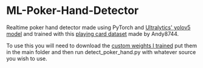 # ML-Poker-Hand-Detector

Realtime poker hand detector made using PyTorch and [Ultralytics' yolov5 model](https://github.com/ultralytics/yolov5) and trained with this [playing card dataset](https://www.kaggle.com/andy8744/playing-cards-object-detection-dataset) made by Andy8744.

To use this you will need to download the [custom weights I trained](https://www.dropbox.com/s/213hqltoj1c4om2/cards_v5.pt?dl=0) put them in the main folder and then run detect_poker_hand.py with whatever source you wish to use.
